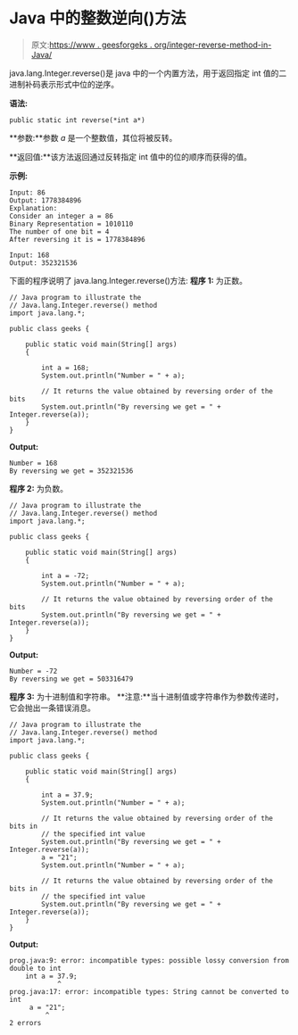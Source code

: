 # Java 中的整数逆向()方法

> 原文:[https://www . geesforgeks . org/integer-reverse-method-in-Java/](https://www.geeksforgeeks.org/integer-reverse-method-in-java/)

java.lang.Integer.reverse()是 java 中的一个内置方法，用于返回指定 int 值的二进制补码表示形式中位的逆序。

**语法:**

```
public static int reverse(*int a*)
```

**参数:**参数 *a* 是一个整数值，其位将被反转。

**返回值:**该方法返回通过反转指定 int 值中的位的顺序而获得的值。

**示例:**

```
Input: 86
Output: 1778384896
Explanation:
Consider an integer a = 86
Binary Representation = 1010110
The number of one bit = 4 
After reversing it is = 1778384896

Input: 168
Output: 352321536

```

下面的程序说明了 java.lang.Integer.reverse()方法:
**程序 1:** 为正数。

```
// Java program to illustrate the
// Java.lang.Integer.reverse() method
import java.lang.*;

public class geeks {

    public static void main(String[] args)
    {

        int a = 168;
        System.out.println("Number = " + a);

        // It returns the value obtained by reversing order of the bits
        System.out.println("By reversing we get = " + Integer.reverse(a));
    }
}
```

**Output:**

```
Number = 168
By reversing we get = 352321536

```

**程序 2:** 为负数。

```
// Java program to illustrate the
// Java.lang.Integer.reverse() method
import java.lang.*;

public class geeks {

    public static void main(String[] args)
    {

        int a = -72;
        System.out.println("Number = " + a);

        // It returns the value obtained by reversing order of the bits
        System.out.println("By reversing we get = " + Integer.reverse(a));
    }
}
```

**Output:**

```
Number = -72
By reversing we get = 503316479

```

**程序 3:** 为十进制值和字符串。
**注意:**当十进制值或字符串作为参数传递时，它会抛出一条错误消息。

```
// Java program to illustrate the
// Java.lang.Integer.reverse() method
import java.lang.*;

public class geeks {

    public static void main(String[] args)
    {

        int a = 37.9;
        System.out.println("Number = " + a);

        // It returns the value obtained by reversing order of the bits in
        // the specified int value
        System.out.println("By reversing we get = " + Integer.reverse(a));
        a = "21";
        System.out.println("Number = " + a);

        // It returns the value obtained by reversing order of the bits in
        // the specified int value
        System.out.println("By reversing we get = " + Integer.reverse(a));
    }
}
```

**Output:**

```
prog.java:9: error: incompatible types: possible lossy conversion from double to int
    int a = 37.9;
            ^
prog.java:17: error: incompatible types: String cannot be converted to int
     a = "21";
         ^
2 errors

```
